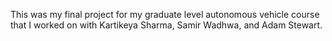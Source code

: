 This was my final project for my graduate level autonomous vehicle course that I worked on with Kartikeya Sharma, Samir Wadhwa, and Adam Stewart.
